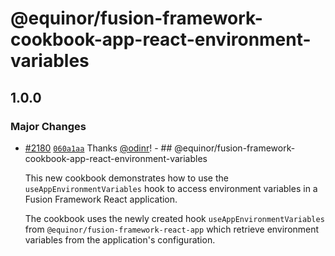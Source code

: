 # @equinor/fusion-framework-cookbook-app-react-environment-variables

## 1.0.0

### Major Changes

-   [#2180](https://github.com/equinor/fusion-framework/pull/2180) [`060a1aa`](https://github.com/equinor/fusion-framework/commit/060a1aa7f4f2ce6b1ddef527a219bf267e488500) Thanks [@odinr](https://github.com/odinr)! - ## @equinor/fusion-framework-cookbook-app-react-environment-variables

    This new cookbook demonstrates how to use the `useAppEnvironmentVariables` hook to access environment variables in a Fusion Framework React application.

    The cookbook uses the newly created hook `useAppEnvironmentVariables` from `@equinor/fusion-framework-react-app` which retrieve environment variables from the application's configuration.
